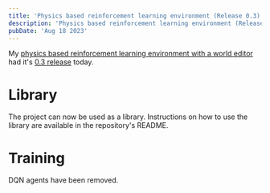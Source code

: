 ```yaml
---
title: 'Physics based reinforcement learning environment (Release 0.3)'
description: 'Physics based reinforcement learning environment (Release 0.3)'
pubDate: 'Aug 18 2023'
---
```


My [physics based reinforcement learning environment with a world editor](https://github.com/ShouvikGhosh2048/physics_reinforcement_learning_environment) had it's [0.3 release](https://github.com/ShouvikGhosh2048/physics_reinforcement_learning_environment/releases/tag/0.3) today.

# Library
The project can now be used as a library. Instructions on how to use the library are available in the repository's README.

# Training
DQN agents have been removed.